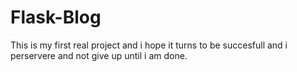 # Flask-Blog
This is my first real project and i hope it turns to be succesfull and i perservere and not give up until i am done.
